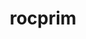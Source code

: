 ---
title: "rocprim"
layout: cache
categories: [package, develop-2024-01-21]
meta: {"versions": ["5.7.1"], "compilers": ["gcc@=11.4.0"], "oss": ["ubuntu20.04"], "platforms": ["linux"], "targets": ["x86_64_v3"], "stacks": ["e4s", "root"], "num_specs": 1, "num_specs_by_stack": {"root": 1, "e4s": 1}}
spec_details: [{"hash": "jtik4zr6ao4chsql5hqzay6zlscaatml", "compiler": "gcc@=11.4.0", "versions": ["5.7.1"], "os": "ubuntu20.04", "platform": "linux", "target": "x86_64_v3", "variants": ["amdgpu_target=auto", "build_system=cmake", "build_type=Release", "generator=make", "~ipo"], "stacks": ["root", "e4s"], "size": "-", "tarball": "https://binaries.spack.io/releases/develop-2024-01-21/build_cache/linux-ubuntu20.04-x86_64_v3/gcc-11.4.0/rocprim-5.7.1/linux-ubuntu20.04-x86_64_v3-gcc-11.4.0-rocprim-5.7.1-jtik4zr6ao4chsql5hqzay6zlscaatml.spack"}]
---